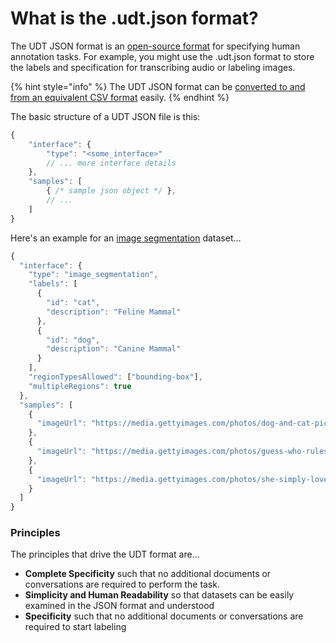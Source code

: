 # What is the .udt.json format?

The UDT JSON format is an [open-source format](https://github.com/UniversalDataTool/udt-format) for specifying human annotation tasks. For example, you might use the .udt.json format to store the labels and specification for transcribing audio or labeling images. 

{% hint style="info" %}
The UDT JSON format can be [converted to and from an equivalent CSV format](what-is-the-.udt.csv-format.md) easily.
{% endhint %}

The basic structure of a UDT JSON file is this:

```javascript
{
    "interface": {
        "type": "<some_interface>"
        // ... more interface details
    },
    "samples": [
        { /* sample json object */ },
        // ...
    ]
}
```

Here's an example for an [image segmentation](building-and-labeling-datasets/image-segmentation.md) dataset...

```javascript
{
  "interface": {
    "type": "image_segmentation",
    "labels": [
      {
        "id": "cat",
        "description": "Feline Mammal"
      },
      {
        "id": "dog",
        "description": "Canine Mammal"
      }
    ],
    "regionTypesAllowed": ["bounding-box"],
    "multipleRegions": true
  },
  "samples": [
    {
      "imageUrl": "https://media.gettyimages.com/photos/dog-and-cat-picture-id151350785"
    },
    {
      "imageUrl": "https://media.gettyimages.com/photos/guess-who-rules-the-roost-in-that-house-picture-id500927195"
    },
    {
      "imageUrl": "https://media.gettyimages.com/photos/she-simply-loves-animals-picture-id499806311"
    }
  ]
}
```

### Principles

The principles that drive the UDT format are...

* **Complete Specificity** such that no additional documents or conversations are required to perform the task.
* **Simplicity and Human Readability** so that datasets can be easily examined in the JSON format and understood
* **Specificity** such that no additional documents or conversations are required to start labeling

